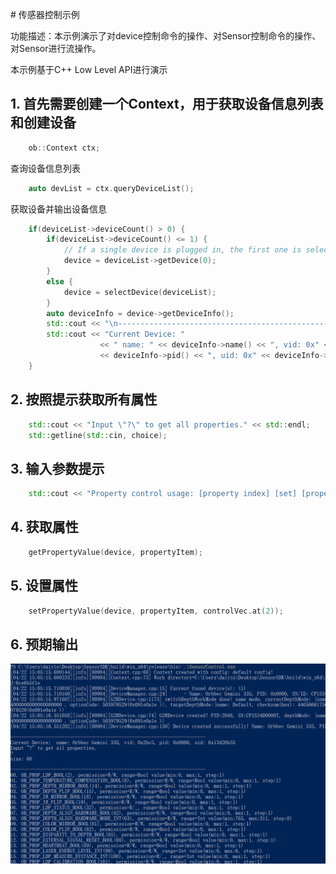 # 传感器控制示例

功能描述：本示例演示了对device控制命令的操作、对Sensor控制命令的操作、对Sensor进行流操作。

本示例基于C++ Low Level API进行演示

## 1. 首先需要创建一个Context，用于获取设备信息列表和创建设备
```cpp
    ob::Context ctx;
```

查询设备信息列表
```cpp
    auto devList = ctx.queryDeviceList();
```

获取设备并输出设备信息
```cpp
    if(deviceList->deviceCount() > 0) {
        if(deviceList->deviceCount() <= 1) {
            // If a single device is plugged in, the first one is selected by default
            device = deviceList->getDevice(0);
        }
        else {
            device = selectDevice(deviceList);
        }
        auto deviceInfo = device->getDeviceInfo();
        std::cout << "\n------------------------------------------------------------------------\n";
        std::cout << "Current Device: "
                    << " name: " << deviceInfo->name() << ", vid: 0x" << std::hex << deviceInfo->vid() << ", pid: 0x" << std::setw(4) << std::setfill('0')
                    << deviceInfo->pid() << ", uid: 0x" << deviceInfo->uid() << std::dec << std::endl;
    }
```

## 2. 按照提示获取所有属性
```cpp
    std::cout << "Input \"?\" to get all properties." << std::endl;
    std::getline(std::cin, choice);
```

## 3. 输入参数提示
```cpp
    std::cout << "Property control usage: [property index] [set] [property value] or [property index] [get]" << std::endl;
```

## 4. 获取属性
```cpp
    getPropertyValue(device, propertyItem);
```

## 5. 设置属性
```cpp
    setPropertyValue(device, propertyItem, controlVec.at(2));
```

## 6. 预期输出


![image](Image/SensorControl.png)